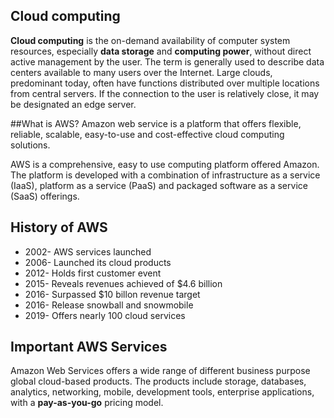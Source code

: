 ## Cloud computing

**Cloud computing** is the on-demand availability of computer system resources, 
especially **data storage** and **computing power**, without direct active management by the user.
The term is generally used to describe data centers available to many users over the Internet. 
Large clouds, predominant today, often have functions distributed over multiple locations from central servers. 
If the connection to the user is relatively close, it may be designated an edge server. 

##What is AWS?
Amazon web service is a platform that offers flexible, reliable, scalable, easy-to-use and cost-effective cloud computing solutions. 

AWS is a comprehensive, easy to use computing platform offered Amazon. The platform is developed with a combination of infrastructure as a service (IaaS), platform as a service (PaaS) and packaged software as a service (SaaS) offerings. 

## History of AWS
* 2002- AWS services launched 
* 2006- Launched its cloud products
* 2012- Holds first customer event
* 2015- Reveals revenues achieved of $4.6 billion
* 2016- Surpassed $10 billon revenue target
* 2016- Release snowball and snowmobile 
* 2019- Offers nearly 100 cloud services

## Important AWS Services 
Amazon Web Services offers a wide range of different business purpose global cloud-based products. 
The products include storage, databases, analytics, networking, mobile, development tools, enterprise applications, 
with a **pay-as-you-go** pricing model. 
